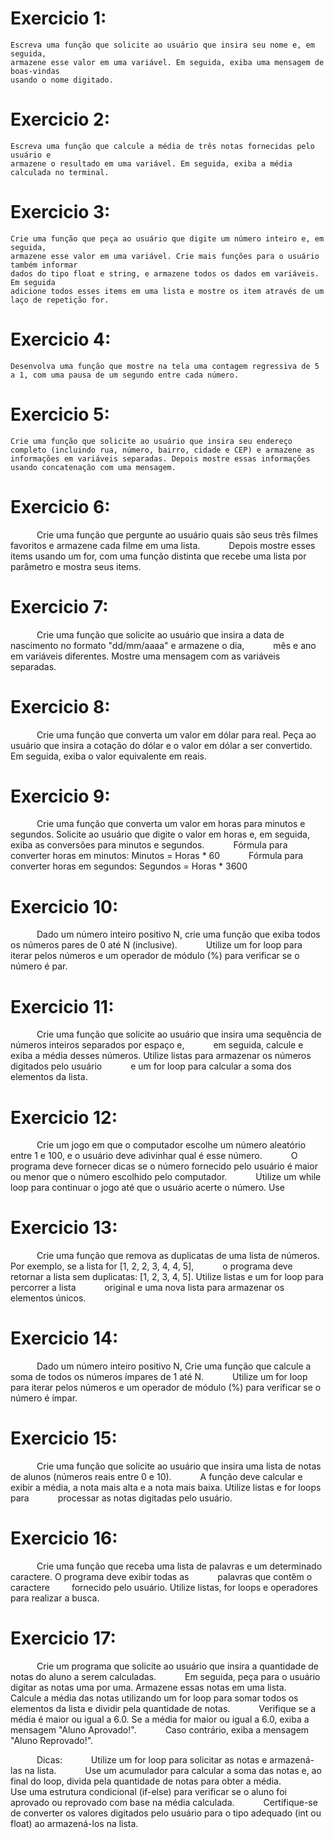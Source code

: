 # Exercicio 1:
    Escreva uma função que solicite ao usuário que insira seu nome e, em seguida,
	armazene esse valor em uma variável. Em seguida, exiba uma mensagem de boas-vindas
	usando o nome digitado.
    
# Exercicio 2:
	Escreva uma função que calcule a média de três notas fornecidas pelo usuário e
	armazene o resultado em uma variável. Em seguida, exiba a média calculada no terminal.

# Exercicio 3:
	Crie uma função que peça ao usuário que digite um número inteiro e, em seguida,
	armazene esse valor em uma variável. Crie mais funções para o usuário também informar 
	dados do tipo float e string, e armazene todos os dados em variáveis. Em seguida
	adicione todos esses items em uma lista e mostre os item através de um laço de repetição for.

# Exercicio 4:
	Desenvolva uma função que mostre na tela uma contagem regressiva de 5 a 1, com uma pausa de um segundo entre cada número.

# Exercicio 5:
	Crie uma função que solicite ao usuário que insira seu endereço completo (incluindo rua, número, bairro, cidade e CEP) e armazene as informações em variáveis separadas. Depois mostre essas informações usando concatenação com uma mensagem.

# Exercicio 6:
      Crie uma função que pergunte ao usuário quais são seus três filmes favoritos e armazene cada filme em uma lista.
      Depois mostre esses items usando um for, com uma função distinta que recebe uma lista por parâmetro e mostra seus items.

# Exercicio 7:
      Crie uma função que solicite ao usuário que insira a data de nascimento no formato "dd/mm/aaaa" e armazene o dia,
      mês e ano em variáveis diferentes. Mostre uma mensagem com as variáveis separadas.

# Exercicio 8:
      Crie uma função que converta um valor em dólar para real. Peça ao usuário que insira a cotação do dólar e o valor em dólar a ser convertido. Em seguida, exiba o valor equivalente em reais.

# Exercicio 9:
      Crie uma função que converta um valor em horas para minutos e segundos. Solicite ao usuário que digite o valor em horas e, em seguida, exiba as conversões para minutos e segundos.
      Fórmula para converter horas em minutos: Minutos = Horas * 60
      Fórmula para converter horas em segundos: Segundos = Horas * 3600

# Exercicio 10:
      Dado um número inteiro positivo N, crie uma função que exiba todos os números pares de 0 até N (inclusive).
      Utilize um for loop para iterar pelos números e um operador de módulo (%) para verificar se o número é par.

# Exercicio 11:
      Crie uma função que solicite ao usuário que insira uma sequência de números inteiros separados por espaço e,
      em seguida, calcule e exiba a média desses números. Utilize listas para armazenar os números digitados pelo usuário
      e um for loop para calcular a soma dos elementos da lista.

# Exercicio 12:
      Crie um jogo em que o computador escolhe um número aleatório entre 1 e 100, e o usuário deve adivinhar qual é esse número.
      O programa deve fornecer dicas se o número fornecido pelo usuário é maior ou menor que o número escolhido pelo computador.
      Utilize um while loop para continuar o jogo até que o usuário acerte o número. Use

# Exercicio 13:
      Crie uma função que remova as duplicatas de uma lista de números. Por exemplo, se a lista for [1, 2, 2, 3, 4, 4, 5],
      o programa deve retornar a lista sem duplicatas: [1, 2, 3, 4, 5]. Utilize listas e um for loop para percorrer a lista
      original e uma nova lista para armazenar os elementos únicos.

# Exercicio 14:
      Dado um número inteiro positivo N, Crie uma função que calcule a soma de todos os números ímpares de 1 até N.
      Utilize um for loop para iterar pelos números e um operador de módulo (%) para verificar se o número é ímpar.

# Exercicio 15:
      Crie uma função que solicite ao usuário que insira uma lista de notas de alunos (números reais entre 0 e 10).
      A função deve calcular e exibir a média, a nota mais alta e a nota mais baixa. Utilize listas e for loops para
      processar as notas digitadas pelo usuário.

# Exercicio 16:
      Crie uma função que receba uma lista de palavras e um determinado caractere. O programa deve exibir todas as
      palavras que contêm o caractere     fornecido pelo usuário. Utilize listas, for loops e operadores para realizar a busca.

# Exercicio 17:
      Crie um programa que solicite ao usuário que insira a quantidade de notas do aluno a serem calculadas.
      Em seguida, peça para o usuário digitar as notas uma por uma. Armazene essas notas em uma lista.
      Calcule a média das notas utilizando um for loop para somar todos os elementos da lista e dividir pela quantidade de notas.
      Verifique se a média é maior ou igual a 6.0. Se a média for maior ou igual a 6.0, exiba a mensagem "Aluno Aprovado!".
      Caso contrário, exiba a mensagem "Aluno Reprovado!".

      Dicas:
      Utilize um for loop para solicitar as notas e armazená-las na lista.
      Use um acumulador para calcular a soma das notas e, ao final do loop, divida pela quantidade de notas para obter a média.
      Use uma estrutura condicional (if-else) para verificar se o aluno foi aprovado ou reprovado com base na média calculada.
      Certifique-se de converter os valores digitados pelo usuário para o tipo adequado (int ou float) ao armazená-los na lista.